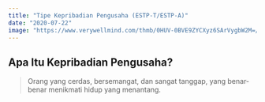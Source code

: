 ```yaml
---
title: "Tipe Kepribadian Pengusaha (ESTP-T/ESTP-A)"
date: "2020-07-22"
image: "https://www.verywellmind.com/thmb/0HUV-0BVE9ZYCXyz6SArVygbW2M=/1500x1000/filters:no_upscale():max_bytes(150000):strip_icc()/estp-extraverted-sensing-thinking-perceiving-2795986-5c2e45dbc9e77c0001cbb05a.png"
---
```

## Apa Itu Kepribadian Pengusaha?
> Orang yang cerdas, bersemangat, dan sangat tanggap, yang benar-benar menikmati hidup yang menantang.